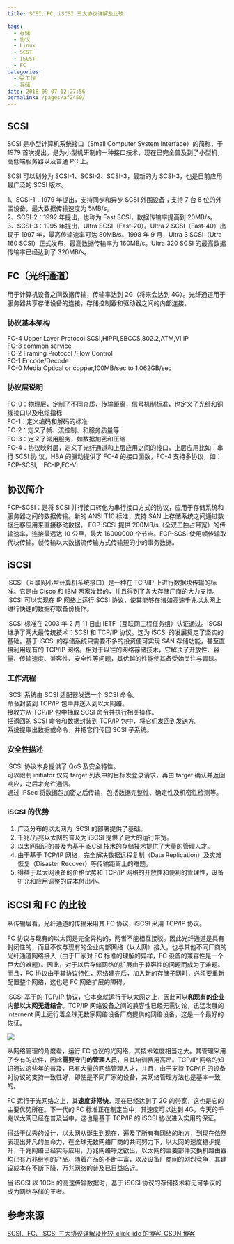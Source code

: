 ```yaml
---
title: SCSI、FC、iSCSI 三大协议详解及比较

tags: 
  - 存储
  - 协议
  - Linux
  - SCST
  - iSCST
  - FC
categories: 
  - 💻工作
  - 存储
date: 2018-09-07 12:27:56
permalink: /pages/af2450/
---
```

## SCSI

SCSI 是小型计算机系统接口（Small Computer System Interface）的简称，于 1979 首次提出，是为小型机研制的一种接口技术，现在已完全普及到了小型机，高低端服务器以及普通 PC 上。  

SCSI 可以划分为 SCSI-1、SCSI-2、SCSI-3，最新的为 SCSI-3，也是目前应用最广泛的 SCSI 版本。 

1、SCSI-1：1979 年提出，支持同步和异步 SCSI 外围设备；支持 7 台 8 位的外围设备，最大数据传输速度为 5MB/s。   
2、SCSI-2：1992 年提出，也称为 Fast SCSI，数据传输率提高到 20MB/s。   
3、SCSI-3：1995 年提出，Ultra SCSI（Fast-20）。Ultra 2 SCSI（Fast-40）出现于 1997 年，最高传输速率可达 80MB/s。1998 年 9 月，Ultra 3 SCSI（Utra 160 SCSI）正式发布，最高数据传输率为 160MB/s。Ultra 320 SCSI 的最高数据传输率已经达到了 320MB/s。

## FC（光纤通道）  

用于计算机设备之间数据传输，传输率达到 2G（将来会达到 4G）。光纤通道用于服务器共享存储设备的连接，存储控制器和驱动器之间的内部连接。

### 协议基本架构 
FC-4 Upper Layer Protocol:SCSI,HIPPI,SBCCS,802.2,ATM,VI,IP   
FC-3 common service   
FC-2 Framing Protocol /Flow Control   
FC-1 Encode/Decode   
FC-0 Media:Optical or copper,100MB/sec to 1.062GB/sec

### 协议层说明 
FC-0：物理层，定制了不同介质，传输距离，信号机制标准，也定义了光纤和铜线接口以及电缆指标   
FC-1：定义编码和解码的标准   
FC-2：定义了帧、流控制、和服务质量等   
FC-3：定义了常用服务，如数据加密和压缩   
FC-4：协议映射层，定义了光纤通道和上层应用之间的接口，上层应用比如：串行 SCSI 协 议，HBA 的驱动提供了 FC-4 的接口函数，FC-4 支持多协议，如：FCP-SCSI,　FC-IP,FC-VI

## 协议简介   
FCP-SCSI：是将 SCSI 并行接口转化为串行接口方式的协议，应用于存储系统和服务器之间的数据传输。新的 ANSI T10 标准，支持 SAN 上存储系统之间通过数据迁移应用来直接移动数据。 FCP-SCSI 提供 200MB/s（全双工独占带宽）的传输速率，连接最远达 10 公里，最大 16000000 个节点。FCP-SCSI 使用帧传输取代块传输。帧传输以大数据流传输方式传输短的小的事务数据。

## iSCSI

iSCSI（互联网小型计算机系统接口）是一种在 TCP/IP 上进行数据块传输的标准。它是由 Cisco 和 IBM 两家发起的，并且得到了各大存储厂商的大力支持。iSCSI 可以实现在 IP 网络上运行 SCSI 协议，使其能够在诸如高速千兆以太网上进行快速的数据存取备份操作。

iSCSI 标准在 2003 年 2 月 11 日由 IETF（互联网工程任务组）认证通过。iSCSI 继承了两大最传统技术：SCSI 和 TCP/IP 协议。这为 iSCSI 的发展奠定了坚实的基础。基于 iSCSI 的存储系统只需要不多的投资便可实现 SAN 存储功能，甚至直接利用现有的 TCP/IP 网络。相对于以往的网络存储技术，它解决了开放性、容量、传输速度、兼容性、安全性等问题，其优越的性能使其备受始关注与青睐。

### 工作流程  
iSCSI 系统由 SCSI 适配器发送一个 SCSI 命令。   
命令封装到 TCP/IP 包中并送入到以太网络。   
接收方从 TCP/IP 包中抽取 SCSI 命令并执行相关操作。   
把返回的 SCSI 命令和数据封装到 TCP/IP 包中，将它们发回到发送方。   
系统提取出数据或命令，并把它们传回 SCSI 子系统。

### 安全性描述   
iSCSI 协议本身提供了 QoS 及安全特性。   
可以限制 initiator 仅向 target 列表中的目标发登录请求，再由 target 确认并返回响应，之后才允许通信。   
通过 IPSec 将数据包加密之后传输，包括数据完整性、确定性及机密性检测等。

### iSCSI 的优势   
1. 广泛分布的以太网为 iSCSI 的部署提供了基础。   
2. 千兆/万兆以太网的普及为 iSCSI 提供了更大的运行带宽。   
3. 以太网知识的普及为基于 iSCSI 技术的存储技术提供了大量的管理人才。   
4. 由于基于 TCP/IP 网络，完全解决数据远程复制（Data Replication）及灾难恢复（Disaster Recover）等传输距离上的难题。   
5. 得益于以太网设备的价格优势和 TCP/IP 网络的开放性和便利的管理性，设备扩充和应用调整的成本付出小。

## iSCSI 和 FC 的比较  

从传输层看，光纤通道的传输采用其 FC 协议，iSCSI 采用 TCP/IP 协议。

FC 协议与现有的以太网是完全异构的，两者不能相互接驳。因此光纤通道是具有封闭性的，而且不仅与现有的企业内部网络（以太网）接入，也与其他不同厂商的光纤通道网络接入（由于厂家对 FC 标准的理解的异样，FC 设备的兼容性是一个巨大的难题）。因此，对于以后存储网络的扩展由于兼容性的问题而成为了难题。而且，FC 协议由于其协议特性，网络建完后，加入新的存储子网时，必须要重新配置整个网络，这也是 FC 网络扩展的障碍。

iSCSI 基于的 TCP/IP 协议，它本身就运行于以太网之上，因此可以**和现有的企业内部以太网无缝结合**。TCP/IP 网络设备之间的兼容性已经无需讨论，迅猛发展的 internent 网上运行着全球无数家网络设备厂商提供的网络设备，这是一个最好的佐证。 

![](https://img-blog.csdn.net/2018052414444993)

从网络管理的角度看，运行 FC 协议的光网络，其技术难度相当之大。其管理采用了专有的软件，因此**需要专门的管理人员**，且其培训费用高昂。TCP/IP 网络的知识通过这些年的普及，已有大量的网络管理人才，并且，由于支持 TCP/IP 的设备对协议的支持一致性好，即使是不同厂家的设备，其网络管理方法也是基本一致的。

FC 运行于光网络之上，其**速度非常快**，现在已经达到了 2G 的带宽，这也是它的主要优势所在。下一代的 FC 标准正在制定当中，其速度可以达到 4G，今天的千兆以太网已经在普及当中，这也是基于 TCP/IP 的 iSCSI 协议进入实用的保证。

得益于优秀的设计，以太网从诞生到现在，遍及了所有有网络的地方，到现在依然表现出非凡的生命力，在全球无数网络厂商的共同努力下，以太网的速度稳步提升，千兆网络已经实际应用，万兆网络呼之欲出，以太网的主要部件交换机路由器均已有万兆级别的产品。随着产品的不断丰富，以及设备厂商间的剧烈竞争，其建设成本在不断下降，万兆网络的普及已日益临近。

当 iSCSI 以 10Gb 的高速传输数据时，基于 iSCSI 协议的存储技术将无可争议的成为网络存储的王者。

## 参考来源
[SCSI、FC、iSCSI 三大协议详解及比较_click_idc 的博客-CSDN 博客](https://blog.csdn.net/click_idc/article/details/80434261)